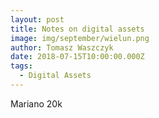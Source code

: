 ```yaml
---
layout: post
title: Notes on digital assets
image: img/september/wielun.png
author: Tomasz Waszczyk
date: 2018-07-15T10:00:00.000Z
tags:
  - Digital Assets
---
```

<!-- You might not be interested in war, but war is interested in you. 

The entire world launched two wars in 2020, the war on covid and the war on currency. Covid war is about your health and digital transformation. Currency war is about your purchasing power and monetary expansion.

"There are decades where nothing happens, and there are weeks where decades happen." 

Digital transformation went from being a buzzword to becoming eternalized in our society. It transformed many people's ideas about health, wealth, relationship, money, and the future.

Humans have evolved to become APEC creatures of the planet; We made it because we invent new technologies by channeling different forms of energy to make things harder, smarter, faster, and stronger.

Let's use fire as an example.

Fire is one of the prime technology/energy networks humans invented and mastered.

When we started a fire, we released latent energy in matter; we converted matter into energy. We channeled and tapped into this energy to survive in the jungle.

When humans started to harvest energy, we began to evolve at a very rapid rate. 

We can use fire to play offensively or defensively; Cooking with fire enabled us to pre-digest food, which increased the efficiency of converting broader scope of food into calories.

When we can metabolize the food 10 times more efficiently than other animals, the excessive energy stored in our body that is not used to digest food can be re-directed for other activities.

Fire is the elemental force of energy channeled by human ingenuity into making things better.

!!Understanding the conservation of energy helps us better understand Bitcoin. Bitcoin is a technology network humans created to channel monetary energy, the highest form of energy humans can channel. Why? Because our time is money, money is energy, money stores human time.!!

Remember we mentioned the war on currencies? A small group of people with the power to expand the money supply means they waged war on our money, the purchasing power money represents.

We are told inflation is good and necessary. What that means is we are told it is ok that our money is worth less over time. We trade our time and energy for money. When they dilute our money, our time is getting robbed.

Bitcoin is an engineered immutable, permissionless technology and network protocol to help humans transfer monetary energy through time and space without a third party. It is designed as a bare instrument base settlement layer that can not be controlled, manipulated by anyone.

The invention of bitcoin is akin to the discovery of fire. For the first time in human history, we found a way to protect our time energy that no one else can steal. Bitcoin is the fire created in cyberspace.

Do you know #Bitcoin is declared dead by mainstream media 422 times since 2009? Do you know why it's still alive and growing stronger every single day? Because #bitcoiner are the keepers of the flame.

#Bitcoiners have the deepest conviction to defend and improve #Bitcoin and its network. If you take some time to dig into what Bitcoin represents and what it does to better yourself and humanity, I am certain you will join them, amongst the greatest fight of our lifetime.

The fluctuation and volatility of bitcoin in the past decade is due to its early stage in the adoption curve.

Its price discovery will settle once reached mass adoption in this decade. 

It's a asymmetric bet like the early stage of involving in internet.

9-Jun-11: $19.58 (Bull Top)
18-Nov-11: $2.13 (Bear Bottom)
10-Apr-13: $181.66 (Bull Top)
6-Jul-13: $69.05 (Bear Bottom)
29-Nov-13: $1,132 (Bull Top)
17-Jan-15: $199.25 (Bear Bottom)
16-Dec-17: $19,497 (Bull Top)
16-Dec-18: $3,283 (Bear Bottom) -->

Mariano 20k
